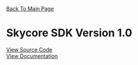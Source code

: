 <a href="/README.md">Back To Main Page</a>

<h1>Skycore SDK Version 1.0</h1>

<a href="/1.0/source_code/README.md">View Source Code</a>
<BR/>
<a href="/1.0/documentation/README.md">View Documentation</a>

